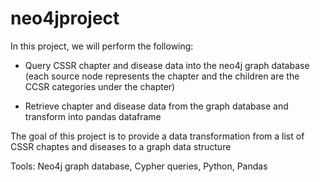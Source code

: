 # neo4jproject

In this project, we will perform the following:

* Query CSSR chapter and disease data into the neo4j graph database (each source node represents the chapter and the children are the CCSR categories under the chapter)

* Retrieve chapter and disease data from the graph database and transform into pandas dataframe

The goal of this project is to provide a data transformation from a list of CSSR chaptes and diseases to a graph data structure

Tools: Neo4j graph database, Cypher queries, Python, Pandas
